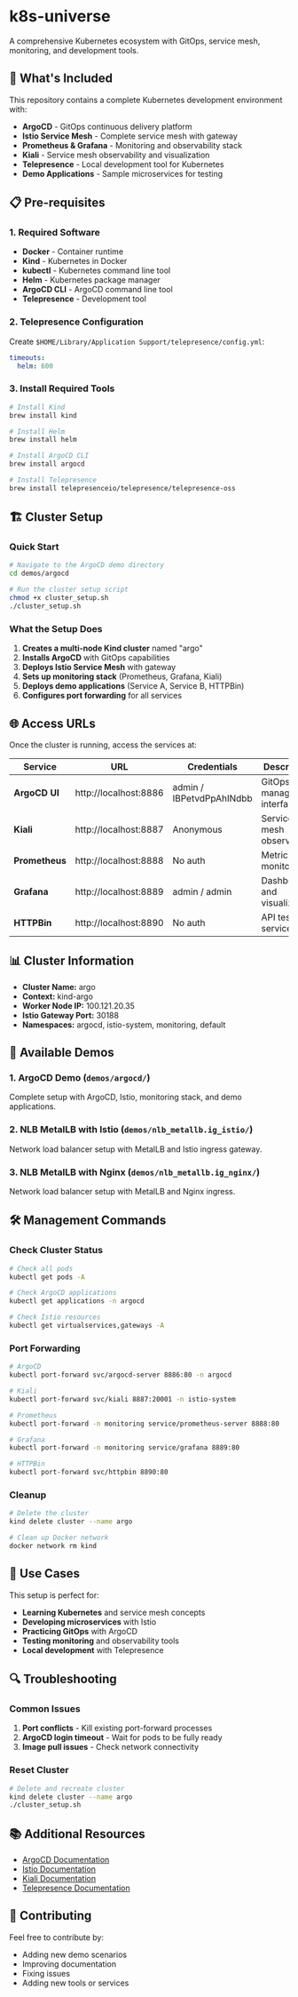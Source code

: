 # k8s-universe
A comprehensive Kubernetes ecosystem with GitOps, service mesh, monitoring, and development tools.

## 🚀 What's Included

This repository contains a complete Kubernetes development environment with:

- **ArgoCD** - GitOps continuous delivery platform
- **Istio Service Mesh** - Complete service mesh with gateway
- **Prometheus & Grafana** - Monitoring and observability stack
- **Kiali** - Service mesh observability and visualization
- **Telepresence** - Local development tool for Kubernetes
- **Demo Applications** - Sample microservices for testing

## 📋 Pre-requisites

### 1. Required Software
- **Docker** - Container runtime
- **Kind** - Kubernetes in Docker
- **kubectl** - Kubernetes command line tool
- **Helm** - Kubernetes package manager
- **ArgoCD CLI** - ArgoCD command line tool
- **Telepresence** - Development tool

### 2. Telepresence Configuration
Create `$HOME/Library/Application Support/telepresence/config.yml`:

```yaml
timeouts:
  helm: 600
```

### 3. Install Required Tools
```bash
# Install Kind
brew install kind

# Install Helm
brew install helm

# Install ArgoCD CLI
brew install argocd

# Install Telepresence
brew install telepresenceio/telepresence/telepresence-oss
```

## 🏗️ Cluster Setup

### Quick Start
```bash
# Navigate to the ArgoCD demo directory
cd demos/argocd

# Run the cluster setup script
chmod +x cluster_setup.sh
./cluster_setup.sh
```

### What the Setup Does
1. **Creates a multi-node Kind cluster** named "argo"
2. **Installs ArgoCD** with GitOps capabilities
3. **Deploys Istio Service Mesh** with gateway
4. **Sets up monitoring stack** (Prometheus, Grafana, Kiali)
5. **Deploys demo applications** (Service A, Service B, HTTPBin)
6. **Configures port forwarding** for all services

## 🌐 Access URLs

Once the cluster is running, access the services at:

| Service | URL | Credentials | Description |
|---------|-----|-------------|-------------|
| **ArgoCD UI** | http://localhost:8886 | admin / IBPetvdPpAhINdbb | GitOps management interface |
| **Kiali** | http://localhost:8887 | Anonymous | Service mesh observability |
| **Prometheus** | http://localhost:8888 | No auth | Metrics and monitoring |
| **Grafana** | http://localhost:8889 | admin / admin | Dashboards and visualization |
| **HTTPBin** | http://localhost:8890 | No auth | API testing service |

## 📊 Cluster Information

- **Cluster Name:** argo
- **Context:** kind-argo
- **Worker Node IP:** 100.121.20.35
- **Istio Gateway Port:** 30188
- **Namespaces:** argocd, istio-system, monitoring, default

## 🔧 Available Demos

### 1. ArgoCD Demo (`demos/argocd/`)
Complete setup with ArgoCD, Istio, monitoring stack, and demo applications.

### 2. NLB MetalLB with Istio (`demos/nlb_metallb.ig_istio/`)
Network load balancer setup with MetalLB and Istio ingress gateway.

### 3. NLB MetalLB with Nginx (`demos/nlb_metallb.ig_nginx/`)
Network load balancer setup with MetalLB and Nginx ingress.

## 🛠️ Management Commands

### Check Cluster Status
```bash
# Check all pods
kubectl get pods -A

# Check ArgoCD applications
kubectl get applications -n argocd

# Check Istio resources
kubectl get virtualservices,gateways -A
```

### Port Forwarding
```bash
# ArgoCD
kubectl port-forward svc/argocd-server 8886:80 -n argocd

# Kiali
kubectl port-forward svc/kiali 8887:20001 -n istio-system

# Prometheus
kubectl port-forward -n monitoring service/prometheus-server 8888:80

# Grafana
kubectl port-forward -n monitoring service/grafana 8889:80

# HTTPBin
kubectl port-forward svc/httpbin 8890:80
```

### Cleanup
```bash
# Delete the cluster
kind delete cluster --name argo

# Clean up Docker network
docker network rm kind
```

## 🎯 Use Cases

This setup is perfect for:
- **Learning Kubernetes** and service mesh concepts
- **Developing microservices** with Istio
- **Practicing GitOps** with ArgoCD
- **Testing monitoring** and observability tools
- **Local development** with Telepresence

## 🔍 Troubleshooting

### Common Issues
1. **Port conflicts** - Kill existing port-forward processes
2. **ArgoCD login timeout** - Wait for pods to be fully ready
3. **Image pull issues** - Check network connectivity

### Reset Cluster
```bash
# Delete and recreate cluster
kind delete cluster --name argo
./cluster_setup.sh
```

## 📚 Additional Resources

- [ArgoCD Documentation](https://argo-cd.readthedocs.io/)
- [Istio Documentation](https://istio.io/docs/)
- [Kiali Documentation](https://kiali.io/docs/)
- [Telepresence Documentation](https://www.telepresence.io/docs/)

## 🤝 Contributing

Feel free to contribute by:
- Adding new demo scenarios
- Improving documentation
- Fixing issues
- Adding new tools or services

